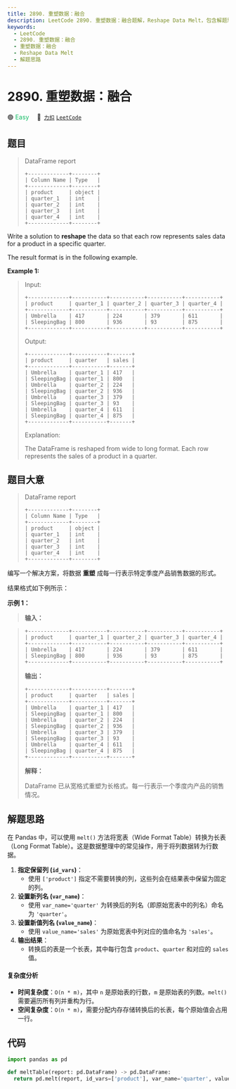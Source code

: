 ```yaml
---
title: 2890. 重塑数据：融合
description: LeetCode 2890. 重塑数据：融合题解，Reshape Data Melt，包含解题思路、复杂度分析以及完整的 JavaScript 代码实现。
keywords:
  - LeetCode
  - 2890. 重塑数据：融合
  - 重塑数据：融合
  - Reshape Data Melt
  - 解题思路
---
```


# 2890. 重塑数据：融合

🟢 <font color=#15bd66>Easy</font>&emsp; 🔗&ensp;[`力扣`](https://leetcode.cn/problems/reshape-data-melt) [`LeetCode`](https://leetcode.com/problems/reshape-data-melt)

## 题目

> DataFrame report
>
> ```
> +-------------+--------+
> | Column Name | Type   |
> +-------------+--------+
> | product     | object |
> | quarter_1   | int    |
> | quarter_2   | int    |
> | quarter_3   | int    |
> | quarter_4   | int    |
> +-------------+--------+
> ```

Write a solution to **reshape** the data so that each row represents sales
data for a product in a specific quarter.

The result format is in the following example.

**Example 1:**

> Input:
>
> ```
> +-------------+-----------+-----------+-----------+-----------+
> | product     | quarter_1 | quarter_2 | quarter_3 | quarter_4 |
> +-------------+-----------+-----------+-----------+-----------+
> | Umbrella    | 417       | 224       | 379       | 611       |
> | SleepingBag | 800       | 936       | 93        | 875       |
> +-------------+-----------+-----------+-----------+-----------+
> ```
>
> Output:
>
> ```
> +-------------+-----------+-------+
> | product     | quarter   | sales |
> +-------------+-----------+-------+
> | Umbrella    | quarter_1 | 417   |
> | SleepingBag | quarter_1 | 800   |
> | Umbrella    | quarter_2 | 224   |
> | SleepingBag | quarter_2 | 936   |
> | Umbrella    | quarter_3 | 379   |
> | SleepingBag | quarter_3 | 93    |
> | Umbrella    | quarter_4 | 611   |
> | SleepingBag | quarter_4 | 875   |
> +-------------+-----------+-------+
> ```
>
> Explanation:
>
> The DataFrame is reshaped from wide to long format. Each row represents the sales of a product in a quarter.

## 题目大意

> DataFrame report
>
> ```
> +-------------+--------+
> | Column Name | Type   |
> +-------------+--------+
> | product     | object |
> | quarter_1   | int    |
> | quarter_2   | int    |
> | quarter_3   | int    |
> | quarter_4   | int    |
> +-------------+--------+
> ```

编写一个解决方案，将数据 **重塑** 成每一行表示特定季度产品销售数据的形式。

结果格式如下例所示：

**示例 1：**

> **输入：**

> ```
> +-------------+-----------+-----------+-----------+-----------+
> | product     | quarter_1 | quarter_2 | quarter_3 | quarter_4 |
> +-------------+-----------+-----------+-----------+-----------+
> | Umbrella    | 417       | 224       | 379       | 611       |
> | SleepingBag | 800       | 936       | 93        | 875       |
> +-------------+-----------+-----------+-----------+-----------+
> ```
>
> **输出：**
>
> ```
> +-------------+-----------+-------+
> | product     | quarter   | sales |
> +-------------+-----------+-------+
> | Umbrella    | quarter_1 | 417   |
> | SleepingBag | quarter_1 | 800   |
> | Umbrella    | quarter_2 | 224   |
> | SleepingBag | quarter_2 | 936   |
> | Umbrella    | quarter_3 | 379   |
> | SleepingBag | quarter_3 | 93    |
> | Umbrella    | quarter_4 | 611   |
> | SleepingBag | quarter_4 | 875   |
> +-------------+-----------+-------+
> ```
>
> **解释：**
>
> DataFrame 已从宽格式重塑为长格式。每一行表示一个季度内产品的销售情况。

## 解题思路

在 Pandas 中，可以使用 `melt()` 方法将宽表（Wide Format Table）转换为长表（Long Format Table）。这是数据整理中的常见操作，用于将列数据转为行数据。

1. **指定保留列 (`id_vars`)**：
   - 使用 `['product']` 指定不需要转换的列，这些列会在结果表中保留为固定的列。
2. **设置新列名 (`var_name`)**：
   - 使用 `var_name='quarter'` 为转换后的列名（即原始宽表中的列名）命名为 `'quarter'`。
3. **设置新值列名 (`value_name`)**：
   - 使用 `value_name='sales'` 为原始宽表中列对应的值命名为 `'sales'`。
4. **输出结果**：
   - 转换后的表是一个长表，其中每行包含 `product`、`quarter` 和对应的 `sales` 值。

#### 复杂度分析

- **时间复杂度**：`O(n * m)`，其中 `n` 是原始表的行数，`m` 是原始表的列数。`melt()` 需要遍历所有列并重构为行。
- **空间复杂度**：`O(n * m)`，需要分配内存存储转换后的长表，每个原始值会占用一行。

## 代码

```python
import pandas as pd

def meltTable(report: pd.DataFrame) -> pd.DataFrame:
  return pd.melt(report, id_vars=['product'], var_name='quarter', value_name='sales')
```
